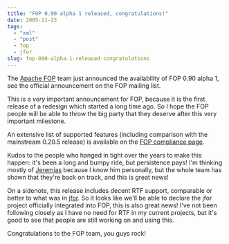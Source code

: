 ```yaml
---
title: "FOP 0.90 alpha 1 released, congratulations!"
date: 2005-11-23
tags: 
  - "xml"
  - "post"
  - fop
  - jfor
slug: fop-090-alpha-1-released-congratulations
---
```


The [Apache FOP](http://xmlgraphics.apache.org/fop/) team just announced the availability of FOP 0.90 alpha 1, see the official announcement on the FOP mailing list.

This is a _very_ important announcement for FOP, because it is the first release of a redesign which started a long time ago. So I hope the FOP people will be able to throw the big party that they deserve after this very important milestone.

An extensive list of supported features (including comparison with the mainstream 0.20.5 release) is available on the [FOP compliance page](http://xmlgraphics.apache.org/fop/compliance.html).

Kudos to the people who hanged in tight over the years to make this happen: it's been a long and bumpy ride, but persistence pays! I'm thinking mostly of [Jeremias](http://www.jeremias-maerki.ch/) because I know him personally, but the whole team has shown that they're back on track, and this is great news!

On a sidenote, this release includes decent RTF support, comparable or better to what was in [jfor](http://sourceforge.net/projects/jfor/). So it looks like we'll be able to declare the jfor project officially integrated into FOP, this is also great news! I've not been following closely as I have no need for RTF in my current projects, but it's good to see that people are still working on and using this.

Congratulations to the FOP team, you guys rock!
